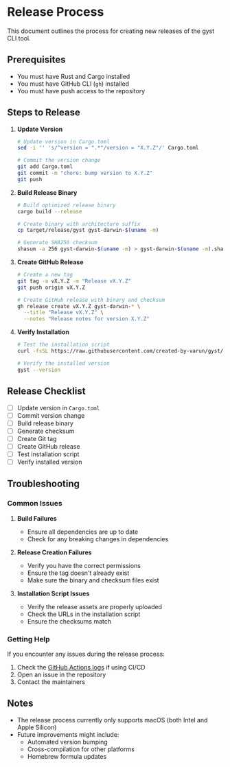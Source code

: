 # Release Process

This document outlines the process for creating new releases of the gyst CLI tool.

## Prerequisites

- You must have Rust and Cargo installed
- You must have GitHub CLI (`gh`) installed
- You must have push access to the repository

## Steps to Release

1. **Update Version**
   ```bash
   # Update version in Cargo.toml
   sed -i '' 's/^version = ".*"/version = "X.Y.Z"/' Cargo.toml
   
   # Commit the version change
   git add Cargo.toml
   git commit -m "chore: bump version to X.Y.Z"
   git push
   ```

2. **Build Release Binary**
   ```bash
   # Build optimized release binary
   cargo build --release
   
   # Create binary with architecture suffix
   cp target/release/gyst gyst-darwin-$(uname -m)
   
   # Generate SHA256 checksum
   shasum -a 256 gyst-darwin-$(uname -m) > gyst-darwin-$(uname -m).sha256
   ```

3. **Create GitHub Release**
   ```bash
   # Create a new tag
   git tag -a vX.Y.Z -m "Release vX.Y.Z"
   git push origin vX.Y.Z
   
   # Create GitHub release with binary and checksum
   gh release create vX.Y.Z gyst-darwin-* \
     --title "Release vX.Y.Z" \
     --notes "Release notes for version X.Y.Z"
   ```

4. **Verify Installation**
   ```bash
   # Test the installation script
   curl -fsSL https://raw.githubusercontent.com/created-by-varun/gyst/main/install.sh | bash
   
   # Verify the installed version
   gyst --version
   ```

## Release Checklist

- [ ] Update version in `Cargo.toml`
- [ ] Commit version change
- [ ] Build release binary
- [ ] Generate checksum
- [ ] Create Git tag
- [ ] Create GitHub release
- [ ] Test installation script
- [ ] Verify installed version

## Troubleshooting

### Common Issues

1. **Build Failures**
   - Ensure all dependencies are up to date
   - Check for any breaking changes in dependencies

2. **Release Creation Failures**
   - Verify you have the correct permissions
   - Ensure the tag doesn't already exist
   - Make sure the binary and checksum files exist

3. **Installation Script Issues**
   - Verify the release assets are properly uploaded
   - Check the URLs in the installation script
   - Ensure the checksums match

### Getting Help

If you encounter any issues during the release process:

1. Check the [GitHub Actions logs](https://github.com/created-by-varun/gyst/actions) if using CI/CD
2. Open an issue in the repository
3. Contact the maintainers

## Notes

- The release process currently only supports macOS (both Intel and Apple Silicon)
- Future improvements might include:
  - Automated version bumping
  - Cross-compilation for other platforms
  - Homebrew formula updates
